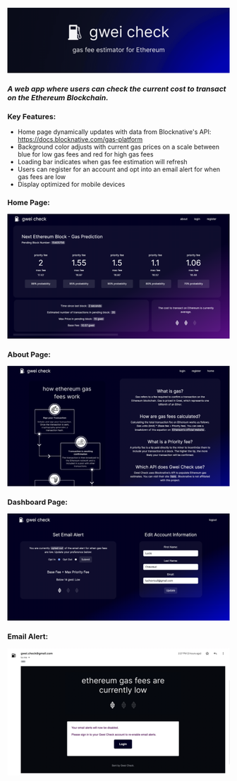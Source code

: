 <p align="center">
  <img src="/imgs/gwei_check_banner.gif" />
</p>

### *A web app where users can check the current cost to transact on the Ethereum Blockchain.*

### Key Features:
- Home page dynamically updates with data from Blocknative's API: https://docs.blocknative.com/gas-platform
- Background color adjusts with current gas prices on a scale between blue for low gas fees and red for high gas fees
- Loading bar indicates when gas fee estimation will refresh
- Users can register for an account and opt into an email alert for when gas fees are low
- Display optimized for mobile devices

### Home Page:
<p align="center">
  <img src="/imgs/home.png" />
</p>

### About Page:
<p align="center">
  <img src="/imgs/about.png" />
</p>

### Dashboard Page:
<p align="center">
  <img src="/imgs/Dashboard.png" />
</p>

### Email Alert:
<p align="center">
  <img src="/imgs/email.png" />
</p>
